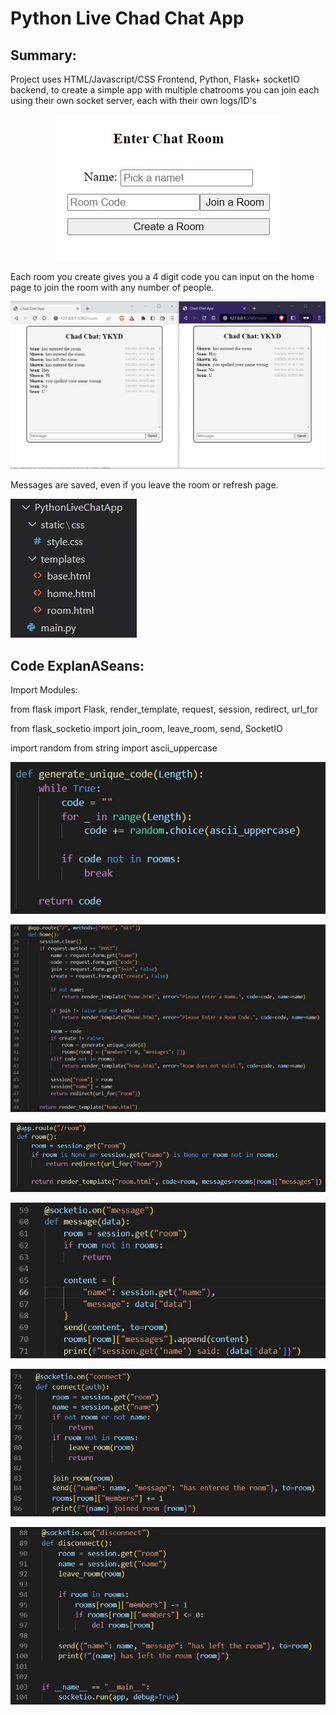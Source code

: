 # Python Live Chad Chat App

## Summary:

Project uses HTML/Javascript/CSS Frontend, Python, Flask+ socketIO backend, to create a simple app with multiple chatrooms you can join each using their own socket server, each with their own logs/ID's

<p align="center">  
<img src="https://github.com/evilusean/Pysean/blob/main/Python-Live-Chat-App/static/Images/homepage.jpg"</center>  
</p>

Each room you create gives you a 4 digit code you can input on the home page to join the room with any number of people.

<p align="center">  
<img src="https://github.com/evilusean/Pysean/blob/main/Python-Live-Chat-App/static/Images/ChatChatRoom.jpg"</center>  
</p>

Messages are saved, even if you leave the room or refresh page.

<p align="left">  
<img src="https://github.com/evilusean/Pysean/blob/main/Python-Live-Chat-App/static/Images/ChadChatFiles.jpg"</left>  
</p>

## Code ExplanASeans:

Import Modules:

from flask import Flask, render_template, request, session, redirect, url_for

from flask_socketio import join_room, leave_room, send, SocketIO

import random
from string import ascii_uppercase

<p align="left">  
<img src="https://github.com/evilusean/Pysean/blob/main/Python-Live-Chat-App/static/Images/1GenerateCode.jpg"</left>  
</p>

<p align="left">  
<img src="https://github.com/evilusean/Pysean/blob/main/Python-Live-Chat-App/static/Images/2Home2.jpg"</left>  
</p>

<p align="left">  
<img src="https://github.com/evilusean/Pysean/blob/main/Python-Live-Chat-App/static/Images/3Room.jpg"</left>  
</p>

<p align="left">  
<img src="https://github.com/evilusean/Pysean/blob/main/Python-Live-Chat-App/static/Images/4Message.jpg"</left>  
</p>

<p align="left">  
<img src="https://github.com/evilusean/Pysean/blob/main/Python-Live-Chat-App/static/Images/5Connect.jpg"</left>  
</p>


<p align="left">  
<img src="https://github.com/evilusean/Pysean/blob/main/Python-Live-Chat-App/static/Images/6Disconnect.jpg"</left>  
</p>

